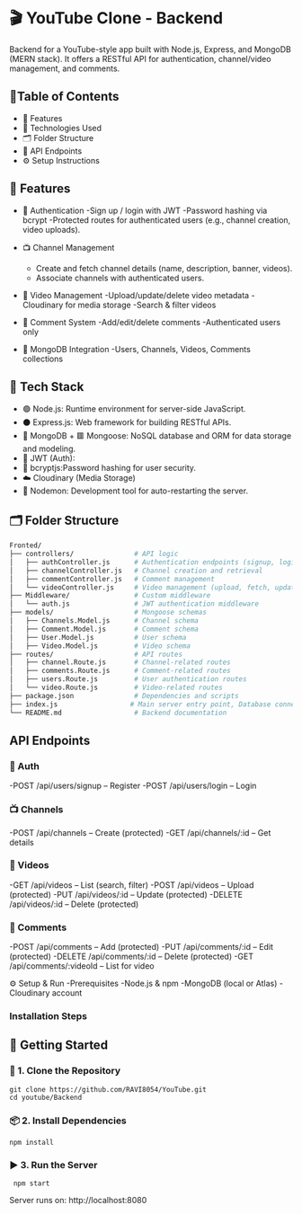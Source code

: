 # 🎬 YouTube Clone - Backend
Backend for a YouTube-style app built with Node.js, Express, and MongoDB (MERN stack). It offers a RESTful API for authentication, channel/video management, and comments.

## 🧩Table of Contents

- 🚀 Features
- 🧰 Technologies Used
- 🗂️ Folder Structure
- 🔗 API Endpoints
- ⚙️ Setup Instructions

## 🚀 Features
- 🔐 Authentication
 -Sign up / login with JWT
 -Password hashing via bcrypt
 -Protected routes for authenticated users (e.g., channel creation, video uploads).

- 📺 Channel Management
  - Create and fetch channel details (name, description, banner, videos).
  - Associate channels with authenticated users.

- 🎥 Video Management
 -Upload/update/delete video metadata
 -Cloudinary for media storage
 -Search & filter videos

- 💬 Comment System
 -Add/edit/delete comments
 -Authenticated users only

- 🍃 MongoDB Integration
 -Users, Channels, Videos, Comments collections

## 🧰 Tech Stack
- 🟢 Node.js: Runtime environment for server-side JavaScript.
- ⚫ Express.js: Web framework for building RESTful APIs.
- 🍃 MongoDB + 🟥 Mongoose: NoSQL database and ORM for data storage and modeling.
- 🔐 JWT (Auth):
- 🔑 bcryptjs:Password hashing for user security.
- ☁️ Cloudinary (Media Storage)
- 🔁 Nodemon: Development tool for auto-restarting the server.

## 🗂️ Folder Structure

```bash
Fronted/
├── controllers/               # API logic
│   ├── authController.js      # Authentication endpoints (signup, login)
│   ├── channelController.js   # Channel creation and retrieval
│   ├── commentController.js   # Comment management
│   └── videoController.js     # Video management (upload, fetch, update, delete)
├── Middleware/                # Custom middleware
│   └── auth.js                # JWT authentication middleware
├── models/                    # Mongoose schemas
│   ├── Channels.Model.js      # Channel schema
│   ├── Comment.Model.js       # Comment schema
│   ├── User.Model.js          # User schema
│   ├── Video.Model.js         # Video schema
├── routes/                    # API routes
│   ├── channel.Route.js       # Channel-related routes
│   ├── comments.Route.js      # Comment-related routes
│   ├── users.Route.js         # User authentication routes
│   └── video.Route.js         # Video-related routes
├── package.json               # Dependencies and scripts
├── index.js                  # Main server entry point, Database connection
└── README.md                  # Backend documentation
```

## API Endpoints
### 🔐 Auth
 -POST /api/users/signup – Register
 -POST /api/users/login – Login
### 📺 Channels
 -POST /api/channels – Create (protected)
 -GET /api/channels/:id – Get details
### 🎥 Videos
 -GET /api/videos – List (search, filter)
 -POST /api/videos – Upload (protected)
 -PUT /api/videos/:id – Update (protected)
 -DELETE /api/videos/:id – Delete (protected)
### 💬 Comments
 -POST /api/comments – Add (protected)
 -PUT /api/comments/:id – Edit (protected)
 -DELETE /api/comments/:id – Delete (protected)
 -GET /api/comments/:videoId – List for video

⚙️ Setup & Run
-Prerequisites
 -Node.js & npm
 -MongoDB (local or Atlas)
 -Cloudinary account

### Installation Steps
## 🚀 Getting Started

### 🔽 1. Clone the Repository

```
git clone https://github.com/RAVI8054/YouTube.git
cd youtube/Backend
```

### 📦 2. Install Dependencies
```
npm install
```
 ### ▶️ 3. Run the Server
 ```
  npm start
  ```
  Server runs on: http://localhost:8080

 ```
